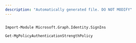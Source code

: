 ```yaml
---
description: "Automatically generated file. DO NOT MODIFY"
---
```


```powershellv1

Import-Module Microsoft.Graph.Identity.SignIns

Get-MgPolicyAuthenticationStrengthPolicy

```